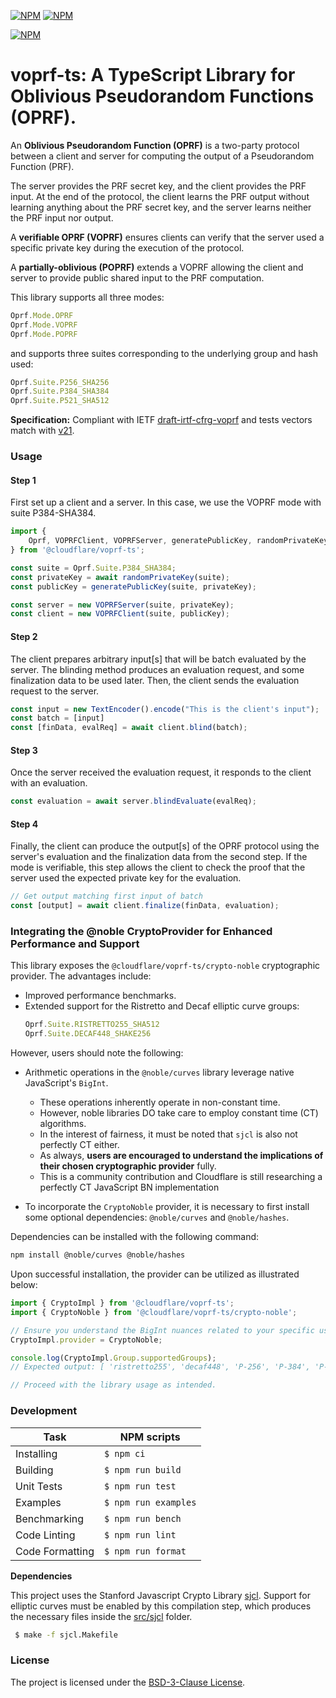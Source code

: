 [![NPM](https://img.shields.io/npm/v/@cloudflare/voprf-ts?style=plastic)](https://www.npmjs.com/package/@cloudflare/voprf-ts) [![NPM](https://img.shields.io/npm/l/@cloudflare/voprf-ts?style=plastic)](LICENSE.txt)

[![NPM](https://nodei.co/npm/@cloudflare/voprf-ts.png)](https://www.npmjs.com/package/@cloudflare/voprf-ts)

# voprf-ts: A TypeScript Library for Oblivious Pseudorandom Functions (OPRF).

An **Oblivious Pseudorandom Function (OPRF)** is a two-party protocol between a client and server for computing the output of a Pseudorandom Function (PRF).

The server provides the PRF secret key, and the client provides the PRF input.
At the end of the protocol, the client learns the PRF output without learning anything about the PRF secret key, and the server learns neither the PRF input nor output.

A **verifiable OPRF (VOPRF)** ensures clients can verify that the server used a specific private key during the execution of the protocol.

A **partially-oblivious (POPRF)** extends a VOPRF allowing the client and server to provide public shared input to the PRF computation.

This library supports all three modes:
```js
Oprf.Mode.OPRF
Oprf.Mode.VOPRF
Oprf.Mode.POPRF
```
and supports three suites corresponding to the underlying group and hash used:
```js
Oprf.Suite.P256_SHA256
Oprf.Suite.P384_SHA384
Oprf.Suite.P521_SHA512
```

**Specification:** Compliant with IETF [draft-irtf-cfrg-voprf](https://datatracker.ietf.org/doc/draft-irtf-cfrg-voprf/) and tests vectors match with [v21](https://datatracker.ietf.org/doc/html/draft-irtf-cfrg-voprf-21).

### Usage

#### Step 1

First set up a client and a server. In this case, we use the VOPRF mode with suite P384-SHA384.

```js
import {
    Oprf, VOPRFClient, VOPRFServer, generatePublicKey, randomPrivateKey
} from '@cloudflare/voprf-ts';

const suite = Oprf.Suite.P384_SHA384;
const privateKey = await randomPrivateKey(suite);
const publicKey = generatePublicKey(suite, privateKey);

const server = new VOPRFServer(suite, privateKey);
const client = new VOPRFClient(suite, publicKey);
```

#### Step 2

The client prepares arbitrary input[s] that will be batch evaluated by the server. The blinding method produces an evaluation request, and some finalization data to be used later. Then, the client sends the evaluation request to the server.

```js
const input = new TextEncoder().encode("This is the client's input");
const batch = [input]
const [finData, evalReq] = await client.blind(batch);
```

#### Step 3

Once the server received the evaluation request, it responds to the client with an evaluation.

```js
const evaluation = await server.blindEvaluate(evalReq);
```

#### Step 4

Finally, the client can produce the output[s] of the OPRF protocol using the server's evaluation and the finalization data from the second step. If the mode is verifiable, this step allows the client to check the proof that the server used the expected private key for the evaluation.

```js
// Get output matching first input of batch
const [output] = await client.finalize(finData, evaluation);
```

### Integrating the @noble CryptoProvider for Enhanced Performance and Support

This library exposes the `@cloudflare/voprf-ts/crypto-noble` cryptographic provider. The advantages include:

- Improved performance benchmarks.
- Extended support for the Ristretto and Decaf elliptic curve groups:
  ```js
  Oprf.Suite.RISTRETTO255_SHA512
  Oprf.Suite.DECAF448_SHAKE256
  ```

However, users should note the following:

- Arithmetic operations in the `@noble/curves` library leverage native JavaScript's `BigInt`. 
  - These operations inherently operate in non-constant time. 
  - However, noble libraries DO take care to employ constant time (CT) algorithms.
  - In the interest of fairness, it must be noted that `sjcl` is also not perfectly CT either. 
  - As always, **users are encouraged to understand the implications of their chosen cryptographic provider** fully.
  - This is a community contribution and Cloudflare is still researching a perfectly CT JavaScript BN implementation

- To incorporate the `CryptoNoble` provider, it is necessary to first install some optional dependencies: `@noble/curves` and `@noble/hashes`.

Dependencies can be installed with the following command:

```bash
npm install @noble/curves @noble/hashes
```

Upon successful installation, the provider can be utilized as illustrated below:

```javascript
import { CryptoImpl } from '@cloudflare/voprf-ts';
import { CryptoNoble } from '@cloudflare/voprf-ts/crypto-noble';

// Ensure you understand the BigInt nuances related to your specific use case!
CryptoImpl.provider = CryptoNoble;

console.log(CryptoImpl.Group.supportedGroups);
// Expected output: [ 'ristretto255', 'decaf448', 'P-256', 'P-384', 'P-521' ]

// Proceed with the library usage as intended.
```

### Development

| Task            | NPM scripts          |
|-----------------|----------------------|
| Installing      | `$ npm ci`           |
| Building        | `$ npm run build`    |
| Unit Tests      | `$ npm run test`     |
| Examples        | `$ npm run examples` |
| Benchmarking    | `$ npm run bench`    |
| Code Linting    | `$ npm run lint`     |
| Code Formatting | `$ npm run format`   |


**Dependencies**

This project uses the Stanford Javascript Crypto Library [sjcl](https://github.com/bitwiseshiftleft/sjcl). Support for elliptic curves must be enabled by this compilation step, which produces the necessary files inside the [src/sjcl](./src/sjcl) folder.

```sh
 $ make -f sjcl.Makefile
```

### License

The project is licensed under the [BSD-3-Clause License](LICENSE.txt).
